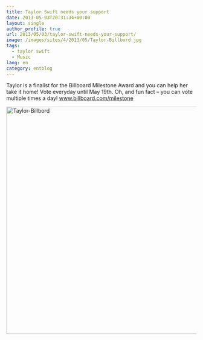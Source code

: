 ```yaml
---
title: Taylor Swift needs your support
date: 2013-05-03T20:31:34+00:00
layout: single
author_profile: true
url: 2013/05/03/taylor-swift-needs-your-support/
image: /images/sites/4/2013/05/Taylor-Billbord.jpg
tags:
  - taylor swift
  - Music
lang: en
category: entblog
---
```

Taylor is a finalist for the Billboard Milestone Award and you can help her take it home! Vote everyday until May 19th. Oh, and fun fact – you can vote multiple times a day! <a href="http://www.billboard.com/milestone" target="_blank" rel="nofollow nofollow">www.billboard.com/milestone</a>

[<img class="alignnone  wp-image-196" alt="Taylor-Billbord" src="/images/2013/05/Taylor-Billbord.jpg" width="600" height="600" srcset="/images/sites/4/2013/05/Taylor-Billbord.jpg 1000w, /images/sites/4/2013/05/Taylor-Billbord-150x150.jpg 150w, /images/sites/4/2013/05/Taylor-Billbord-300x300.jpg 300w" sizes="(max-width: 600px) 100vw, 600px" />](http://www.billboard.com/milestone)
